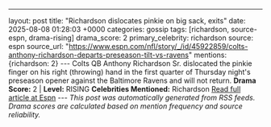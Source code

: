 ---
layout: post
title: "Richardson dislocates pinkie on big sack, exits"
date: 2025-08-08 01:28:03 +0000
categories: gossip
tags: [richardson, source-espn, drama-rising]
drama_score: 2
primary_celebrity: richardson
source: espn
source_url: "https://www.espn.com/nfl/story/_/id/45922859/colts-anthony-richardson-departs-preseason-tilt-vs-ravens"
mentions: {richardson: 2} --- Colts QB Anthony Richardson Sr. dislocated the pinkie finger on his right (throwing) hand in the first quarter of Thursday night's preseason opener against the Baltimore Ravens and will not return. **Drama Score:** 2 | **Level:** RISING **Celebrities Mentioned:** Richardson [Read full article at Espn](https://www.espn.com/nfl/story/_/id/45922859/colts-anthony-richardson-departs-preseason-tilt-vs-ravens) --- *This post was automatically generated from RSS feeds. Drama scores are calculated based on mention frequency and source reliability.*